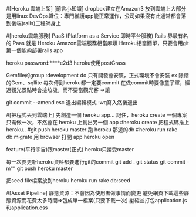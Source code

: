 #[Heroku 雲端上架]
[前言小知識]
dropbox建立在Amazon3
放到雲端上大部分是用linux
DevOps職位：專門維護app能正常運作，公司如果沒有此通常都會落到後端(rails)工程師身上

#[heroku雲端服務]
PaaS (Platform as a Service 即時平台服務)
Rails 界最有名的 Paas 就是 Heroku
Amazon雲端服務相當麻煩
Heroku相當簡單，只要會用git
第一個能夠部署rails app

heroku password:****e2d3
heroku使用postGrass


Gemfile的group :development do
只有開發會安裝，正式環境不會安裝
ex 除錯的Gem、sqllite
每次傳到heroku都一定要commit
在做commit時要像童子軍，經過觀光景點時會撿垃圾，而不要當觀光客
=>讓

git commit --amend
esc 退出編輯模式
:wq寫入然後退出

#[把程式丟到雲端上]
先創造一個 heroku app...
記住，heroku create 一個專案只需做一次，不然會在 heroku 上創出另一個 app
#heroku create
把程式碼推上 heroku..
#git push heroku master
跑 heroku 那邊的db
#heroku run rake db:migrate
用 browser 打開 app
heroku open

feature(平行宇宙)跟master(正式)
heroku只接受master

每一次要更新heroku資料都要進行git的commit
git add .
git status
git commit -m""
git push heroku master

把seed file檔案放到heroku
heroku run rake db:seed

#[Asset Pipeline]
靜態資源：不會因為使用者做事情而變更
避免網頁下載這些靜態資源而花費太多時間=>包成單一檔案(只要下載一次)
壓縮並打包application.js和application.css













